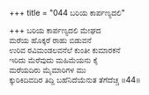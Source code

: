 +++
title = "044 ಬರಿಯ ಕಾರ್ಪಣ್ಯದಲಿ"

+++
ಬರಿಯ ಕಾರ್ಪಣ್ಯದಲಿ ಮೇಘದ  
ಮರೆಯ ಹೊಕ್ಕರೆ ರಾಹು ಬಿಡುವನೆ  
ಉರಿವ ರವಿಮಂಡಲವನೆಲೆ ಕುಂತೀ ಕುಮಾರಕನೆ  
ಇರಿದು ಮೆರೆವುದು ಮಹಿಮೆಯನು ಕೈ  
ಮರೆಯದಿರು ಮೈಮಾರಿಗಳ ಮು  
ಕ್ಕುರಿಕಿದಿವದಿರ ತಿದ್ದಿ ಬಹೆನಿದೆಯೆನುತ ತೆಗೆದೆಚ್ಚ    ॥44॥